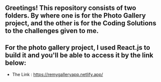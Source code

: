 ## Greetings! This repository consists of two folders. By where one is for the Photo Gallery project, and the other is for the Coding Solutions to the challenges given to me.


## For the photo gallery project, I used React.js to build it and you'll be able to access it by the link below:

- The Link : https://remygalleryapp.netlify.app/